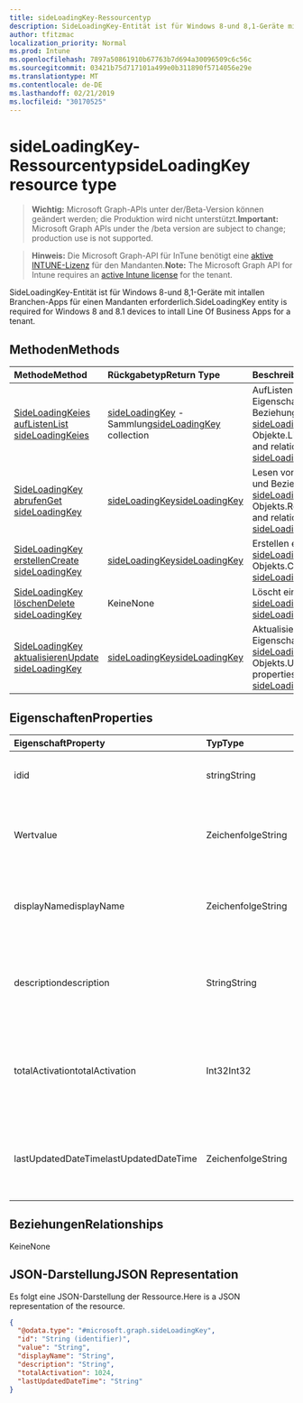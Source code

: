 ```yaml
---
title: sideLoadingKey-Ressourcentyp
description: SideLoadingKey-Entität ist für Windows 8-und 8,1-Geräte mit intallen Branchen-Apps für einen Mandanten erforderlich.
author: tfitzmac
localization_priority: Normal
ms.prod: Intune
ms.openlocfilehash: 7897a50861910b67763b7d694a30096509c6c56c
ms.sourcegitcommit: 03421b75d717101a499e0b311890f5714056e29e
ms.translationtype: MT
ms.contentlocale: de-DE
ms.lasthandoff: 02/21/2019
ms.locfileid: "30170525"
---
```

# <a name="sideloadingkey-resource-type"></a><span data-ttu-id="bb392-103">sideLoadingKey-Ressourcentyp</span><span class="sxs-lookup"><span data-stu-id="bb392-103">sideLoadingKey resource type</span></span>

> <span data-ttu-id="bb392-104">**Wichtig:** Microsoft Graph-APIs unter der/Beta-Version können geändert werden; die Produktion wird nicht unterstützt.</span><span class="sxs-lookup"><span data-stu-id="bb392-104">**Important:** Microsoft Graph APIs under the /beta version are subject to change; production use is not supported.</span></span>

> <span data-ttu-id="bb392-105">**Hinweis:** Die Microsoft Graph-API für InTune benötigt eine [aktive INTUNE-Lizenz](https://go.microsoft.com/fwlink/?linkid=839381) für den Mandanten.</span><span class="sxs-lookup"><span data-stu-id="bb392-105">**Note:** The Microsoft Graph API for Intune requires an [active Intune license](https://go.microsoft.com/fwlink/?linkid=839381) for the tenant.</span></span>

<span data-ttu-id="bb392-106">SideLoadingKey-Entität ist für Windows 8-und 8,1-Geräte mit intallen Branchen-Apps für einen Mandanten erforderlich.</span><span class="sxs-lookup"><span data-stu-id="bb392-106">SideLoadingKey entity is required for Windows 8 and 8.1 devices to intall Line Of Business Apps for a tenant.</span></span>

## <a name="methods"></a><span data-ttu-id="bb392-107">Methoden</span><span class="sxs-lookup"><span data-stu-id="bb392-107">Methods</span></span>
|<span data-ttu-id="bb392-108">Methode</span><span class="sxs-lookup"><span data-stu-id="bb392-108">Method</span></span>|<span data-ttu-id="bb392-109">Rückgabetyp</span><span class="sxs-lookup"><span data-stu-id="bb392-109">Return Type</span></span>|<span data-ttu-id="bb392-110">Beschreibung</span><span class="sxs-lookup"><span data-stu-id="bb392-110">Description</span></span>|
|:---|:---|:---|
|[<span data-ttu-id="bb392-111">SideLoadingKeies aufListen</span><span class="sxs-lookup"><span data-stu-id="bb392-111">List sideLoadingKeies</span></span>](../api/intune-onboarding-sideloadingkey-list.md)|<span data-ttu-id="bb392-112">[sideLoadingKey](../resources/intune-onboarding-sideloadingkey.md) -Sammlung</span><span class="sxs-lookup"><span data-stu-id="bb392-112">[sideLoadingKey](../resources/intune-onboarding-sideloadingkey.md) collection</span></span>|<span data-ttu-id="bb392-113">AufListen von Eigenschaften und Beziehungen der [sideLoadingKey](../resources/intune-onboarding-sideloadingkey.md) -Objekte.</span><span class="sxs-lookup"><span data-stu-id="bb392-113">List properties and relationships of the [sideLoadingKey](../resources/intune-onboarding-sideloadingkey.md) objects.</span></span>|
|[<span data-ttu-id="bb392-114">SideLoadingKey abrufen</span><span class="sxs-lookup"><span data-stu-id="bb392-114">Get sideLoadingKey</span></span>](../api/intune-onboarding-sideloadingkey-get.md)|[<span data-ttu-id="bb392-115">sideLoadingKey</span><span class="sxs-lookup"><span data-stu-id="bb392-115">sideLoadingKey</span></span>](../resources/intune-onboarding-sideloadingkey.md)|<span data-ttu-id="bb392-116">Lesen von Eigenschaften und Beziehungen des [sideLoadingKey](../resources/intune-onboarding-sideloadingkey.md) -Objekts.</span><span class="sxs-lookup"><span data-stu-id="bb392-116">Read properties and relationships of the [sideLoadingKey](../resources/intune-onboarding-sideloadingkey.md) object.</span></span>|
|[<span data-ttu-id="bb392-117">SideLoadingKey erstellen</span><span class="sxs-lookup"><span data-stu-id="bb392-117">Create sideLoadingKey</span></span>](../api/intune-onboarding-sideloadingkey-create.md)|[<span data-ttu-id="bb392-118">sideLoadingKey</span><span class="sxs-lookup"><span data-stu-id="bb392-118">sideLoadingKey</span></span>](../resources/intune-onboarding-sideloadingkey.md)|<span data-ttu-id="bb392-119">Erstellen eines neuen [sideLoadingKey](../resources/intune-onboarding-sideloadingkey.md) -Objekts.</span><span class="sxs-lookup"><span data-stu-id="bb392-119">Create a new [sideLoadingKey](../resources/intune-onboarding-sideloadingkey.md) object.</span></span>|
|[<span data-ttu-id="bb392-120">SideLoadingKey löschen</span><span class="sxs-lookup"><span data-stu-id="bb392-120">Delete sideLoadingKey</span></span>](../api/intune-onboarding-sideloadingkey-delete.md)|<span data-ttu-id="bb392-121">Keine</span><span class="sxs-lookup"><span data-stu-id="bb392-121">None</span></span>|<span data-ttu-id="bb392-122">Löscht eine [sideLoadingKey](../resources/intune-onboarding-sideloadingkey.md).</span><span class="sxs-lookup"><span data-stu-id="bb392-122">Deletes a [sideLoadingKey](../resources/intune-onboarding-sideloadingkey.md).</span></span>|
|[<span data-ttu-id="bb392-123">SideLoadingKey aktualisieren</span><span class="sxs-lookup"><span data-stu-id="bb392-123">Update sideLoadingKey</span></span>](../api/intune-onboarding-sideloadingkey-update.md)|[<span data-ttu-id="bb392-124">sideLoadingKey</span><span class="sxs-lookup"><span data-stu-id="bb392-124">sideLoadingKey</span></span>](../resources/intune-onboarding-sideloadingkey.md)|<span data-ttu-id="bb392-125">Aktualisieren der Eigenschaften eines [sideLoadingKey](../resources/intune-onboarding-sideloadingkey.md) -Objekts.</span><span class="sxs-lookup"><span data-stu-id="bb392-125">Update the properties of a [sideLoadingKey](../resources/intune-onboarding-sideloadingkey.md) object.</span></span>|

## <a name="properties"></a><span data-ttu-id="bb392-126">Eigenschaften</span><span class="sxs-lookup"><span data-stu-id="bb392-126">Properties</span></span>
|<span data-ttu-id="bb392-127">Eigenschaft</span><span class="sxs-lookup"><span data-stu-id="bb392-127">Property</span></span>|<span data-ttu-id="bb392-128">Typ</span><span class="sxs-lookup"><span data-stu-id="bb392-128">Type</span></span>|<span data-ttu-id="bb392-129">Beschreibung</span><span class="sxs-lookup"><span data-stu-id="bb392-129">Description</span></span>|
|:---|:---|:---|
|<span data-ttu-id="bb392-130">id</span><span class="sxs-lookup"><span data-stu-id="bb392-130">id</span></span>|<span data-ttu-id="bb392-131">string</span><span class="sxs-lookup"><span data-stu-id="bb392-131">String</span></span>|<span data-ttu-id="bb392-132">Eindeutige ID des seitlichen Lade Schlüssels.</span><span class="sxs-lookup"><span data-stu-id="bb392-132">Side Loading Key Unique Id.</span></span>|
|<span data-ttu-id="bb392-133">Wert</span><span class="sxs-lookup"><span data-stu-id="bb392-133">value</span></span>|<span data-ttu-id="bb392-134">Zeichenfolge</span><span class="sxs-lookup"><span data-stu-id="bb392-134">String</span></span>|<span data-ttu-id="bb392-135">Seiten Ladeschlüssel Wert, es ist 5x5-Wert, getrennt durch hiphens.</span><span class="sxs-lookup"><span data-stu-id="bb392-135">Side Loading Key Value, it is 5x5 value, seperated by hiphens.</span></span>|
|<span data-ttu-id="bb392-136">displayName</span><span class="sxs-lookup"><span data-stu-id="bb392-136">displayName</span></span>|<span data-ttu-id="bb392-137">Zeichenfolge</span><span class="sxs-lookup"><span data-stu-id="bb392-137">String</span></span>|<span data-ttu-id="bb392-138">Der Name des Seiten Lade Schlüssels wird den ITPro-Administratoren angezeigt.</span><span class="sxs-lookup"><span data-stu-id="bb392-138">Side Loading Key Name displayed to the ITPro Admins.</span></span>|
|<span data-ttu-id="bb392-139">description</span><span class="sxs-lookup"><span data-stu-id="bb392-139">description</span></span>|<span data-ttu-id="bb392-140">String</span><span class="sxs-lookup"><span data-stu-id="bb392-140">String</span></span>|<span data-ttu-id="bb392-141">Seiten Ladeschlüssel Beschreibung, die den ITPro-Administratoren angezeigt wird..</span><span class="sxs-lookup"><span data-stu-id="bb392-141">Side Loading Key description displayed to the ITPro Admins..</span></span>|
|<span data-ttu-id="bb392-142">totalActivation</span><span class="sxs-lookup"><span data-stu-id="bb392-142">totalActivation</span></span>|<span data-ttu-id="bb392-143">Int32</span><span class="sxs-lookup"><span data-stu-id="bb392-143">Int32</span></span>|<span data-ttu-id="bb392-144">Die Gesamt Aktivierung des Seiten Lade Schlüssels wird den ITPro-Administratoren angezeigt.</span><span class="sxs-lookup"><span data-stu-id="bb392-144">Side Loading Key Total Activation displayed to the ITPro Admins.</span></span>|
|<span data-ttu-id="bb392-145">lastUpdatedDateTime</span><span class="sxs-lookup"><span data-stu-id="bb392-145">lastUpdatedDateTime</span></span>|<span data-ttu-id="bb392-146">Zeichenfolge</span><span class="sxs-lookup"><span data-stu-id="bb392-146">String</span></span>|<span data-ttu-id="bb392-147">Das Datum der letzten Aktualisierung, die den ITPro-Administratoren angezeigt werden.</span><span class="sxs-lookup"><span data-stu-id="bb392-147">Side Loading Key Last Updated Date displayed to the ITPro Admins.</span></span>|

## <a name="relationships"></a><span data-ttu-id="bb392-148">Beziehungen</span><span class="sxs-lookup"><span data-stu-id="bb392-148">Relationships</span></span>
<span data-ttu-id="bb392-149">Keine</span><span class="sxs-lookup"><span data-stu-id="bb392-149">None</span></span>

## <a name="json-representation"></a><span data-ttu-id="bb392-150">JSON-Darstellung</span><span class="sxs-lookup"><span data-stu-id="bb392-150">JSON Representation</span></span>
<span data-ttu-id="bb392-151">Es folgt eine JSON-Darstellung der Ressource.</span><span class="sxs-lookup"><span data-stu-id="bb392-151">Here is a JSON representation of the resource.</span></span>
<!-- {
  "blockType": "resource",
  "keyProperty": "id",
  "@odata.type": "microsoft.graph.sideLoadingKey"
}
-->
``` json
{
  "@odata.type": "#microsoft.graph.sideLoadingKey",
  "id": "String (identifier)",
  "value": "String",
  "displayName": "String",
  "description": "String",
  "totalActivation": 1024,
  "lastUpdatedDateTime": "String"
}
```




